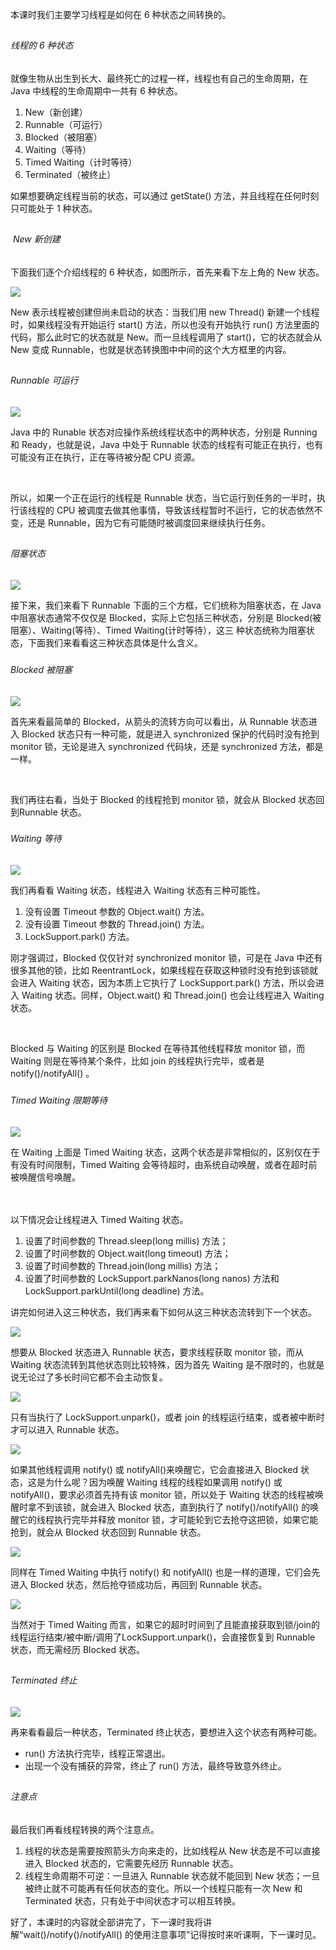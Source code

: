 
本课时我们主要学习线程是如何在 6 种状态之间转换的。

## 

###### 线程的 6 种状态

就像生物从出生到长大、最终死亡的过程一样，线程也有自己的生命周期，在 Java 中线程的生命周期中一共有 6 种状态。
 
 1. New（新创建） 
 1. Runnable（可运行） 
 1. Blocked（被阻塞） 
 1. Waiting（等待） 
 1. Timed Waiting（计时等待） 
 1. Terminated（被终止） 

如果想要确定线程当前的状态，可以通过 getState() 方法，并且线程在任何时刻只可能处于 1 种状态。

## 

###### &nbsp;New 新创建 &nbsp; &nbsp; &nbsp; &nbsp; &nbsp; &nbsp; &nbsp; &nbsp;

下面我们逐个介绍线程的 6 种状态，如图所示，首先来看下左上角的 New 状态。

<img src="https://s0.lgstatic.com/i/image/M00/80/24/Ciqc1F_QfyaAFXAQAAD1xkYN7RE683.png" style="max-width:100%;">

New 表示线程被创建但尚未启动的状态：当我们用 new Thread() 新建一个线程时，如果线程没有开始运行 start() 方法，所以也没有开始执行 run() 方法里面的代码，那么此时它的状态就是 New。而一旦线程调用了 start()，它的状态就会从 New 变成 Runnable，也就是状态转换图中中间的这个大方框里的内容。

## 

###### Runnable 可运行

<img src="https://s0.lgstatic.com/i/image/M00/80/24/Ciqc1F_Qfy2ACkrLAAD2DLkc2qw212.png" style="max-width:100%;">

Java 中的 Runable 状态对应操作系统线程状态中的两种状态，分别是 Running 和 Ready，也就是说，Java 中处于 Runnable 状态的线程有可能正在执行，也有可能没有正在执行，正在等待被分配 CPU 资源。

&nbsp;

所以，如果一个正在运行的线程是 Runnable 状态，当它运行到任务的一半时，执行该线程的 CPU 被调度去做其他事情，导致该线程暂时不运行，它的状态依然不变，还是 Runnable，因为它有可能随时被调度回来继续执行任务。

## 

###### 阻塞状态

<img src="https://s0.lgstatic.com/i/image/M00/80/24/Ciqc1F_QfzOAYoshAAD34kLRebs212.png" style="max-width:100%;">

接下来，我们来看下 Runnable 下面的三个方框，它们统称为阻塞状态，在 Java 中阻塞状态通常不仅仅是 Blocked，实际上它包括三种状态，分别是 Blocked(被阻塞）、Waiting(等待）、Timed Waiting(计时等待），这三 种状态统称为阻塞状态，下面我们来看看这三种状态具体是什么含义。&nbsp;

### 

###### Blocked 被阻塞

<img src="https://s0.lgstatic.com/i/image/M00/80/2F/CgqCHl_QfzmAT3mBAAD1O9cjB1Q393.png" style="max-width:100%;">

首先来看最简单的 Blocked，从箭头的流转方向可以看出，从 Runnable 状态进入 Blocked 状态只有一种可能，就是进入 synchronized 保护的代码时没有抢到 monitor 锁，无论是进入 synchronized 代码块，还是 synchronized 方法，都是一样。

&nbsp;

我们再往右看，当处于 Blocked 的线程抢到 monitor 锁，就会从 Blocked 状态回到Runnable 状态。

### 

###### Waiting 等待

<img src="https://s0.lgstatic.com/i/image/M00/80/24/Ciqc1F_Qfz6AROaIAAD0oNZDdx0700.png" style="max-width:100%;">

我们再看看 Waiting 状态，线程进入 Waiting 状态有三种可能性。
 
 1. 没有设置 Timeout 参数的 Object.wait() 方法。 
 1. 没有设置 Timeout 参数的 Thread.join() 方法。 
 1. LockSupport.park() 方法。 

刚才强调过，Blocked 仅仅针对 synchronized monitor 锁，可是在 Java 中还有很多其他的锁，比如&nbsp;ReentrantLock，如果线程在获取这种锁时没有抢到该锁就会进入 Waiting 状态，因为本质上它执行了 LockSupport.park() 方法，所以会进入 Waiting 状态。同样，Object.wait() 和 Thread.join() 也会让线程进入 Waiting 状态。

&nbsp;

Blocked 与 Waiting 的区别是 Blocked 在等待其他线程释放 monitor 锁，而 Waiting 则是在等待某个条件，比如 join&nbsp;的线程执行完毕，或者是 notify()/notifyAll() 。

### 

###### Timed Waiting 限期等待

<img src="https://s0.lgstatic.com/i/image/M00/80/2F/CgqCHl_Qf0aASbDHAAD1VJbPv8c632.png" style="max-width:100%;">

在 Waiting 上面是 Timed Waiting 状态，这两个状态是非常相似的，区别仅在于有没有时间限制，Timed Waiting 会等待超时，由系统自动唤醒，或者在超时前被唤醒信号唤醒。



<br><br> 以下情况会让线程进入 Timed Waiting 状态。
 
 1. 设置了时间参数的 Thread.sleep(long millis) 方法； 
 1. 设置了时间参数的 Object.wait(long timeout) 方法； 
 1. 设置了时间参数的 Thread.join(long millis) 方法； 
 1. 设置了时间参数的 LockSupport.parkNanos(long nanos) 方法和 LockSupport.parkUntil(long deadline) 方法。 

讲完如何进入这三种状态，我们再来看下如何从这三种状态流转到下一个状态。

<img src="https://s0.lgstatic.com/i/image/M00/80/24/Ciqc1F_Qf02ALx3yAAD1Zwrli6c436.png" style="max-width:100%;">

想要从 Blocked 状态进入 Runnable 状态，要求线程获取 monitor 锁，而从 Waiting 状态流转到其他状态则比较特殊，因为首先 Waiting 是不限时的，也就是说无论过了多长时间它都不会主动恢复。

<img src="https://s0.lgstatic.com/i/image/M00/80/24/Ciqc1F_Qf1SABGoMAAD08byRpJo570.png" style="max-width:100%;">

只有当执行了 LockSupport.unpark()，或者 join 的线程运行结束，或者被中断时才可以进入 Runnable 状态。

<img src="https://s0.lgstatic.com/i/image/M00/80/24/Ciqc1F_Qf1qAWZ18AAD0WYzP5nY511.png" style="max-width:100%;">

如果其他线程调用 notify() 或 notifyAll()来唤醒它，它会直接进入 Blocked 状态，这是为什么呢？因为唤醒 Waiting 线程的线程如果调用 notify() 或 notifyAll()，要求必须首先持有该 monitor 锁，所以处于 Waiting 状态的线程被唤醒时拿不到该锁，就会进入 Blocked 状态，直到执行了 notify()/notifyAll() 的唤醒它的线程执行完毕并释放 monitor 锁，才可能轮到它去抢夺这把锁，如果它能抢到，就会从 Blocked 状态回到 Runnable 状态。

<img src="https://s0.lgstatic.com/i/image/M00/80/2F/CgqCHl_Qf1-AWhOjAAD1EwUX7NE880.png" style="max-width:100%;">

同样在 Timed Waiting 中执行 notify() 和 notifyAll() 也是一样的道理，它们会先进入 Blocked 状态，然后抢夺锁成功后，再回到 Runnable 状态。

<img src="https://s0.lgstatic.com/i/image/M00/80/24/Ciqc1F_Qf2SAdJKAAAD1noNKR4M217.png" style="max-width:100%;">

当然对于 Timed Waiting 而言，如果它的超时时间到了且能直接获取到锁/join的线程运行结束/被中断/调用了LockSupport.unpark()，会直接恢复到 Runnable 状态，而无需经历 Blocked 状态。

## 

###### Terminated 终止

<img src="https://s0.lgstatic.com/i/image/M00/80/2F/CgqCHl_Qf2qAPdCTAAD1YUKiI1s598.png" style="max-width:100%;">

再来看看最后一种状态，Terminated 终止状态，要想进入这个状态有两种可能。
 
 - run() 方法执行完毕，线程正常退出。 
 - 出现一个没有捕获的异常，终止了 run() 方法，最终导致意外终止。 

## 

###### 注意点

最后我们再看线程转换的两个注意点。
 
 1. 线程的状态是需要按照箭头方向来走的，比如线程从 New 状态是不可以直接进入 Blocked 状态的，它需要先经历 Runnable 状态。 
 1. 线程生命周期不可逆：一旦进入&nbsp;Runnable&nbsp;状态就不能回到&nbsp;New&nbsp;状态；一旦被终止就不可能再有任何状态的变化。所以一个线程只能有一次&nbsp;New 和 Terminated&nbsp;状态，只有处于中间状态才可以相互转换。 

好了，本课时的内容就全部讲完了，下一课时我将讲解“wait()/notify()/notifyAll()&nbsp;的使用注意事项”记得按时来听课啊，下一课时见。
